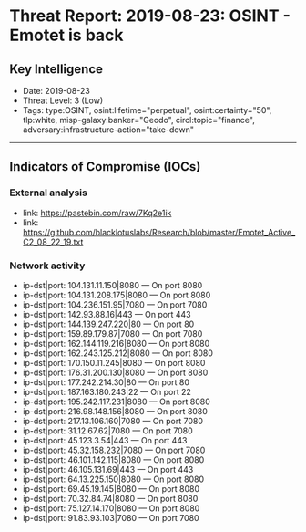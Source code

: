 # Threat Report: 2019-08-23: OSINT - Emotet is back


## Key Intelligence
* Date: 2019-08-23
* Threat Level: 3 (Low)
* Tags: type:OSINT, osint:lifetime="perpetual", osint:certainty="50", tlp:white, misp-galaxy:banker="Geodo", circl:topic="finance", adversary:infrastructure-action="take-down"

---

## Indicators of Compromise (IOCs)
### External analysis
* link: https://pastebin.com/raw/7Kq2e1ik
* link: https://github.com/blacklotuslabs/Research/blob/master/Emotet_Active_C2_08_22_19.txt

### Network activity
* ip-dst|port: 104.131.11.150|8080 — On port 8080
* ip-dst|port: 104.131.208.175|8080 — On port 8080
* ip-dst|port: 104.236.151.95|7080 — On port 7080
* ip-dst|port: 142.93.88.16|443 — On port 443
* ip-dst|port: 144.139.247.220|80 — On port 80
* ip-dst|port: 159.89.179.87|7080 — On port 7080
* ip-dst|port: 162.144.119.216|8080 — On port 8080
* ip-dst|port: 162.243.125.212|8080 — On port 8080
* ip-dst|port: 170.150.11.245|8080 — On port 8080
* ip-dst|port: 176.31.200.130|8080 — On port 8080
* ip-dst|port: 177.242.214.30|80 — On port 80
* ip-dst|port: 187.163.180.243|22 — On port 22
* ip-dst|port: 195.242.117.231|8080 — On port 8080
* ip-dst|port: 216.98.148.156|8080 — On port 8080
* ip-dst|port: 217.13.106.160|7080 — On port 7080
* ip-dst|port: 31.12.67.62|7080 — On port 7080
* ip-dst|port: 45.123.3.54|443 — On port 443
* ip-dst|port: 45.32.158.232|7080 — On port 7080
* ip-dst|port: 46.101.142.115|8080 — On port 8080
* ip-dst|port: 46.105.131.69|443 — On port 443
* ip-dst|port: 64.13.225.150|8080 — On port 8080
* ip-dst|port: 69.45.19.145|8080 — On port 8080
* ip-dst|port: 70.32.84.74|8080 — On port 8080
* ip-dst|port: 75.127.14.170|8080 — On port 8080
* ip-dst|port: 91.83.93.103|7080 — On port 7080
